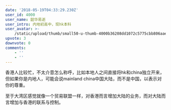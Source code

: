 ```yaml
---
date: '2018-05-19T04:33:29.230Z'
user_id: 4000
user_name: 韶华易逝
user_intro: 内地初高中，现hk本科
user_avatar: >-
    /static/upload/thumb/small50-u-thumb-4000b36208dd1072c5775cbb806aae0b146e72f44eb9.png
upvote: 3
downvote: 0
comments:
    - ''
    - ''
---
```


香港人比较忙，不太介意怎么称呼，比如本地人之间直接将hk和china独立开来，但如果你是内地人，可能会说mainland china中国大陆，而不是中国，以表示对你的尊重。

至于大湾区感觉就像一个贸易联盟一样，对香港而言增加大陆的业务，而对大陆而言增加与香港的联系与控制。
